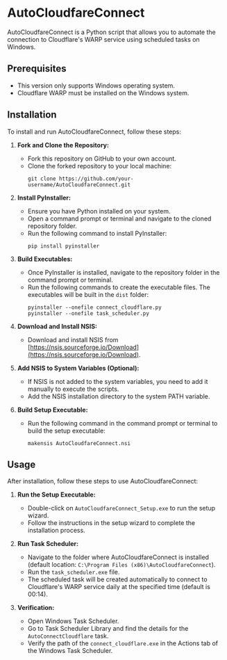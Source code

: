 # AutoCloudfareConnect

AutoCloudfareConnect is a Python script that allows you to automate the connection to Cloudflare's WARP service using scheduled tasks on Windows.

## Prerequisites

- This version only supports Windows operating system.
- Cloudflare WARP must be installed on the Windows system.

## Installation

To install and run AutoCloudfareConnect, follow these steps:

1. **Fork and Clone the Repository:** 
   - Fork this repository on GitHub to your own account.
   - Clone the forked repository to your local machine:
     ```
     git clone https://github.com/your-username/AutoCloudfareConnect.git
     ```

2. **Install PyInstaller:**
   - Ensure you have Python installed on your system.
   - Open a command prompt or terminal and navigate to the cloned repository folder.
   - Run the following command to install PyInstaller:
     ```
     pip install pyinstaller
     ```

3. **Build Executables:**
   - Once PyInstaller is installed, navigate to the repository folder in the command prompt or terminal.
   - Run the following commands to create the executable files. The executables will be built in the `dist` folder:
     ```
     pyinstaller --onefile connect_cloudflare.py
     pyinstaller --onefile task_scheduler.py
     ```

4. **Download and Install NSIS:**
   - Download and install NSIS from [https://nsis.sourceforge.io/Download](https://nsis.sourceforge.io/Download).

5. **Add NSIS to System Variables (Optional):**
   - If NSIS is not added to the system variables, you need to add it manually to execute the scripts.
   - Add the NSIS installation directory to the system PATH variable.

6. **Build Setup Executable:**
   - Run the following command in the command prompt or terminal to build the setup executable:
     ```
     makensis AutoCloudfareConnect.nsi
     ```

## Usage

After installation, follow these steps to use AutoCloudfareConnect:

1. **Run the Setup Executable:**
   - Double-click on `AutoCloudfareConnect_Setup.exe` to run the setup wizard.
   - Follow the instructions in the setup wizard to complete the installation process.

2. **Run Task Scheduler:**
   - Navigate to the folder where AutoCloudfareConnect is installed (default location: `C:\Program Files (x86)\AutoCloudfareConnect`).
   - Run the `task_scheduler.exe` file.
   - The scheduled task will be created automatically to connect to Cloudflare's WARP service daily at the specified time (default is 00:14).

3. **Verification:**
   - Open Windows Task Scheduler.
   - Go to Task Scheduler Library and find the details for the `AutoConnectCloudflare` task.
   - Verify the path of the `connect_cloudflare.exe` in the Actions tab of the Windows Task Scheduler.

